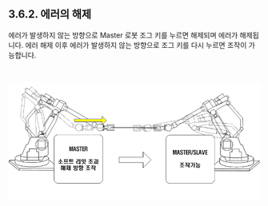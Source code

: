 ﻿## 3.6.2. 에러의 해제

에러가 발생하지 않는 방향으로 Master 로봇 조그 키를 누르면 해제되며 에러가 해제됩니다. 에러 해제 이후 에러가 발생하지 않는 방향으로 조그 키를 다시 누르면 조작이 가능합니다. 

 
<br>
 
![[그림 3-12] 소프트리밋 에러 해제](../../_assets/3-12.png)
